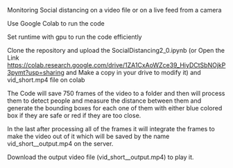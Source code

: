 Monitoring Social distancing on a video file or on a live feed from a camera

Use Google Colab to run the code 

Set runtime with gpu to run the code efficiently

Clone the repository and upload the SocialDistancing2_0.ipynb (or Open the Link https://colab.research.google.com/drive/1ZA1CxAoWZce39_HiyDCtSbNOjkP3pymt?usp=sharing and Make a copy in your drive to modify it) and vid_short.mp4 file on colab

The Code will save 750 frames of the video to a folder and then will process them to detect people and measure the distance between them 
and generate the bounding boxes for each one of them with either blue colored box if they are safe or red if they are too close.

In the last after processing all of the frames it will integrate the frames to make the video out of it which will be saved by the name
vid_short__output.mp4 on the server.

Download the output video file (vid_short__output.mp4) to play it.
